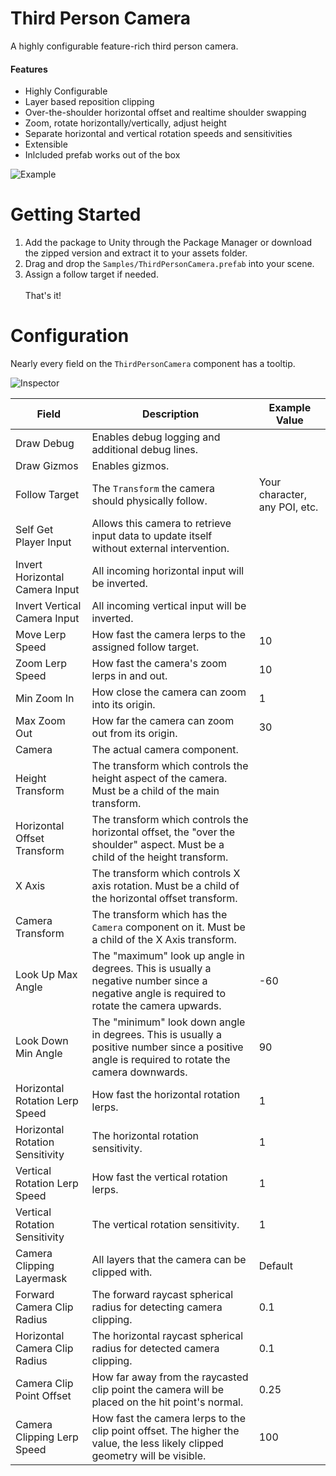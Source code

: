 # Third Person Camera
A highly configurable feature-rich third person camera.

#### Features
- Highly Configurable
- Layer based reposition clipping
- Over-the-shoulder horizontal offset and realtime shoulder swapping
- Zoom, rotate horizontally/vertically, adjust height
- Separate horizontal and vertical rotation speeds and sensitivities
- Extensible
- Inlcluded prefab works out of the box

![Example](https://i.imgur.com/LnR1Eg8.gif)

# Getting Started
1. Add the package to Unity through the Package Manager or download the zipped version and extract it to your assets folder.
2. Drag and drop the `Samples/ThirdPersonCamera.prefab` into your scene. 
3. Assign a follow target if needed.
<br><br>
That's it!

# Configuration
Nearly every field on the `ThirdPersonCamera` component has a tooltip.

![Inspector](https://i.imgur.com/Rkm9KKe.png)

| Field                           | Description                                                                                                                                    | Example Value                 |
|---------------------------------|------------------------------------------------------------------------------------------------------------------------------------------------|-------------------------------|
| Draw Debug                      | Enables debug logging and additional debug lines.                                                                                              |                               |
| Draw Gizmos                     | Enables gizmos.                                                                                                                                |                               |
| Follow Target                   | The `Transform` the camera should physically follow.                                                                                           | Your character, any POI, etc. |
| Self Get Player Input           | Allows this camera to retrieve input data to update itself without external intervention.                                                      |                               |
| Invert Horizontal Camera Input  | All incoming horizontal input will be inverted.                                                                                                |                               |
| Invert Vertical Camera Input    | All incoming vertical input will be inverted.                                                                                                  |                               |
| Move Lerp Speed                 | How fast the camera lerps to the assigned follow target.                                                                                       | 10                            |
| Zoom Lerp Speed                 | How fast the camera's zoom lerps in and out.                                                                                                   | 10                            |
| Min Zoom In                     | How close the camera can zoom into its origin.                                                                                                 | 1                             |
| Max Zoom Out                    | How far the camera can zoom out from its origin.                                                                                               | 30                            |
| Camera                          | The actual camera component.                                                                                                                   |                               |
| Height Transform                | The transform which controls the height aspect of the camera. Must be a child of the main transform.                                           |                               |
| Horizontal Offset Transform     | The transform which controls the horizontal offset, the "over the shoulder" aspect. Must be a child of the height transform.                   |                               |
| X Axis                          | The transform which controls X axis rotation. Must be a child of the horizontal offset transform.                                              |                               |
| Camera Transform                | The transform which has the `Camera` component on it. Must be a child of the X Axis transform.                                                 |                               |
| Look Up Max Angle               | The "maximum" look up angle in degrees. This is usually a negative number since a negative angle is required to rotate the camera upwards.     | -60                           |
| Look Down Min Angle             | The "minimum" look down angle in degrees. This is usually a positive number since a positive angle is required to rotate the camera downwards. | 90                            |
| Horizontal Rotation Lerp Speed  | How fast the horizontal rotation lerps.                                                                                                        | 1                             |
| Horizontal Rotation Sensitivity | The horizontal rotation sensitivity.                                                                                                           | 1                             |
| Vertical Rotation Lerp Speed    | How fast the vertical rotation lerps.                                                                                                          | 1                             |
| Vertical Rotation Sensitivity   | The vertical rotation sensitivity.                                                                                                             | 1                             |
| Camera Clipping Layermask       | All layers that the camera can be clipped with.                                                                                                | Default                       |
| Forward Camera Clip Radius      | The forward raycast spherical radius for detecting camera clipping.                                                                            | 0.1                           |
| Horizontal Camera Clip Radius   | The horizontal raycast spherical radius for detected camera clipping.                                                                          | 0.1                           |
| Camera Clip Point Offset        | How far away from the raycasted clip point the camera will be placed on the hit point's normal.                                                | 0.25                          |
| Camera Clipping Lerp Speed      | How fast the camera lerps to the clip point offset. The higher the value, the less likely clipped geometry will be visible.                    | 100                           |